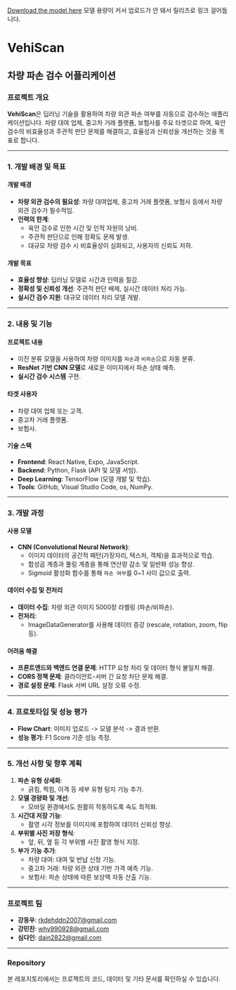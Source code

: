 [Download the model here](https://github.com/username/repo/releases/download/v1.0/car_damage_detection_model.h5)
모델 용량이 커서 업로드가 안 돼서 릴리즈로 링크 걸어둡니다.
# VehiScan

## 차량 파손 검수 어플리케이션

### 프로젝트 개요
**VehiScan**은 딥러닝 기술을 활용하여 차량 외관 파손 여부를 자동으로 검수하는 애플리케이션입니다. 차량 대여 업체, 중고차 거래 플랫폼, 보험사를 주요 타겟으로 하여, 육안 검수의 비효율성과 주관적 판단 문제를 해결하고, 효율성과 신뢰성을 개선하는 것을 목표로 합니다.

---

### 1. 개발 배경 및 목표
#### 개발 배경
- **차량 외관 검수의 필요성**: 차량 대여업체, 중고차 거래 플랫폼, 보험사 등에서 차량 외관 검수가 필수적임.
- **인력의 한계**: 
  - 육안 검수로 인한 시간 및 인적 자원의 낭비.
  - 주관적 판단으로 인해 정확도 문제 발생.
  - 대규모 차량 검수 시 비효율성이 심화되고, 사용자의 신뢰도 저하.

#### 개발 목표
- **효율성 향상**: 딥러닝 모델로 시간과 인력을 절감.
- **정확성 및 신뢰성 개선**: 주관적 판단 배제, 실시간 데이터 처리 가능.
- **실시간 검수 지원**: 대규모 데이터 처리 모델 개발.

---

### 2. 내용 및 기능
#### 프로젝트 내용
- 이진 분류 모델을 사용하여 차량 이미지를 `파손`과 `비파손`으로 자동 분류.
- **ResNet 기반 CNN 모델**로 새로운 이미지에서 파손 상태 예측.
- **실시간 검수 시스템** 구현.

#### 타겟 사용자
- 차량 대여 업체 또는 고객.
- 중고차 거래 플랫폼.
- 보험사.

#### 기술 스택
- **Frontend**: React Native, Expo, JavaScript.
- **Backend**: Python, Flask (API 및 모델 서빙).
- **Deep Learning**: TensorFlow (모델 개발 및 학습).
- **Tools**: GitHub, Visual Studio Code, os, NumPy.

---

### 3. 개발 과정
#### 사용 모델
- **CNN (Convolutional Neural Network)**:
  - 이미지 데이터의 공간적 패턴(가장자리, 텍스처, 객체)을 효과적으로 학습.
  - 합성곱 계층과 풀링 계층을 통해 연산량 감소 및 일반화 성능 향상.
  - Sigmoid 활성화 함수를 통해 `파손 여부`를 0~1 사이 값으로 출력.

#### 데이터 수집 및 전처리
- **데이터 수집**: 차량 외관 이미지 5000장 라벨링 (파손/비파손).
- **전처리**:
  - ImageDataGenerator를 사용해 데이터 증강 (rescale, rotation, zoom, flip 등).

#### 어려움 해결
- **프론트엔드와 백엔드 연결 문제**: HTTP 요청 처리 및 데이터 형식 불일치 해결.
- **CORS 정책 문제**: 클라이언트-서버 간 요청 차단 문제 해결.
- **경로 설정 문제**: Flask 서버 URL 설정 오류 수정.

---

### 4. 프로토타입 및 성능 평가
- **Flow Chart**: 이미지 업로드 -> 모델 분석 -> 결과 반환.
- **성능 평가**: F1 Score 기준 성능 측정.

---

### 5. 개선 사항 및 향후 계획
1. **파손 유형 상세화**:
   - 긁힘, 찍힘, 이격 등 세부 유형 탐지 기능 추가.
2. **모델 경량화 및 개선**:
   - 모바일 환경에서도 원활히 작동하도록 속도 최적화.
3. **시간대 저장 기능**:
   - 촬영 시각 정보를 이미지에 포함하여 데이터 신뢰성 향상.
4. **부위별 사진 저장 형식**:
   - 앞, 뒤, 옆 등 각 부위별 사진 촬영 형식 지정.
5. **부가 기능 추가**:
   - 차량 대여: 대여 및 반납 신청 기능.
   - 중고차 거래: 차량 외관 상태 기반 가격 예측 기능.
   - 보험사: 파손 상태에 따른 보상액 자동 산출 기능.

---

### 프로젝트 팀
- **강동우**: rkdehddn2007@gmail.com
- **강민찬**: why990928@gmail.com
- **심다인**: dain2822@gmail.com

---

### Repository
본 레포지토리에서는 프로젝트의 코드, 데이터 및 기타 문서를 확인하실 수 있습니다.
